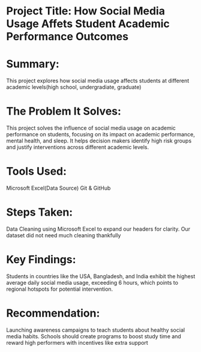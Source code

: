 # Project Title: How Social Media Usage Affets Student Academic Performance Outcomes
# Summary: 
This project explores how social media usage affects students at different academic levels(high school, undergradiate, graduate)
# The Problem It Solves: 
This project solves the influence of social media usage on academic performance on students, focusing on its impact on academic performance, mental health, and sleep. It helps decision makers identify high risk groups and justify interventions across different academic levels.
# Tools Used: 
Microsoft Excel(Data Source)
Git & GitHub
# Steps Taken:
Data Cleaning using Microsoft Excel to expand our headers for clarity. Our dataset did not need much cleaning thankfully
# Key Findings: 
Students in countries like the USA, Bangladesh, and India exhibit the highest average daily social media usage, exceeding 6 hours, which points to regional hotspots for potential intervention.
# Recommendation: 
Launching awareness campaigns to teach students about healthy social media habits. Schools should create programs to boost study time and reward high performers with incentives like extra support
